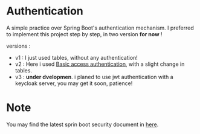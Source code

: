 # Authentication
A simple practice over Spring Boot's authentication mechanism.
I preferred to implement this project step by step, in two version **for now** !

versions :
* v1 : I just used tables, without any authentication!
* v2 : Here i used [Basic access authentication](https://en.wikipedia.org/wiki/Basic_access_authentication), with a slight change in tables.
* v3 : **under dvelopmen**. i planed to use jwt authentication with a keycloak server, you may get it soon, patience!


Note
=
You may find the latest sprin boot security document in [here](https://spring.io/projects/spring-security#learn).
